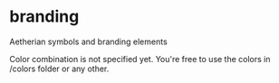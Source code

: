 # branding
Aetherian symbols and branding elements

Color combination is not specified yet. You're free to use the colors in /colors folder or any other.
